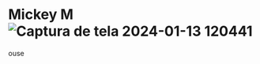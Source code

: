 # Mickey M![Captura de tela 2024-01-13 120441](https://github.com/Jezebel1990/mickey-mouse/assets/75287031/b3614cac-74a6-4d7c-9e76-cb23e46f0e73)
ouse
